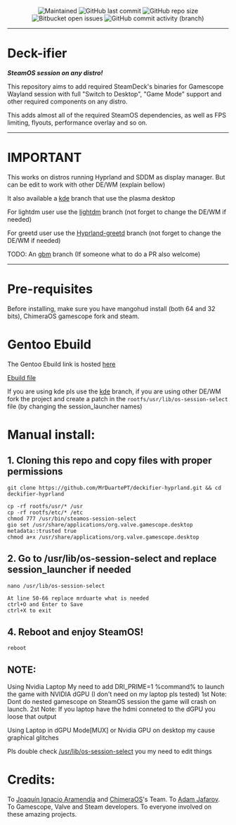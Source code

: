 <p align="center">
 
[//]: <> (site para ícones: https://shields.io/ )
 
<img alt="Maintained" src="https://img.shields.io/badge/Maintained%3F-Yes-green">
<img alt="GitHub last commit" src="https://img.shields.io/github/last-commit/MrDuartePT/deckifier-hyprland">
<img alt="GitHub repo size" src="https://img.shields.io/github/repo-size/MrDuartePT/deckifier-hyprland">
<img alt="Bitbucket open issues" src="https://img.shields.io/bitbucket/issues/MrDuartePT/deckifier-hyprland">
<img alt="GitHub commit activity (branch)" src="https://img.shields.io/github/commit-activity/y/MrDuartePT/deckifier-hyprland">

<hr>

# Deck-ifier

***SteamOS session on any distro!***

This repository aims to add required SteamDeck's binaries for Gamescope Wayland session with full "Switch to Desktop", "Game Mode" support and other required components on any distro.

This adds almost all of the required SteamOS dependencies, as well as FPS limiting, flyouts, performance overlay and so on.

<hr>

# IMPORTANT
This works on distros running Hyprland and SDDM as display manager. But can be edit to work with other DE/WM (explain bellow)

It also available a [kde](https://github.com/MrDuartePT/deckifier/tree/kde) branch that use the plasma desktop

For lightdm user use the [lightdm](https://github.com/MrDuartePT/deckifier/tree/kde) branch (not forget to change the DE/WM if needed)

For greetd user use the [Hyprland-greetd](https://github.com/MrDuartePT/deckifier/tree/kde) branch (not forget to change the DE/WM if needed)

TODO: An [gbm](https://github.com/MrDuartePT/deckifier/tree/gbm)  branch (If someone what to do a PR also welcome)

<hr>

# Pre-requisites
Before installing, make sure you have mangohud install (both 64 and 32 bits), ChimeraOS gamescope fork and steam.

# Gentoo Ebuild

The Gentoo Ebuild link is hosted [here](https://github.com/MrDuartePT/mrduarte-ebuilds)

[Ebuild file](https://github.com/MrDuartePT/mrduarte-ebuilds/blob/f5785e150017b9c7bcb734b8a55cfa0ce083215b/games-util/gamescope-session-hyprland/gamescope-session-hyprland-9999.ebuild)

If you are using kde pls use the [kde](https://github.com/MrDuartePT/deckifier/tree/kde) branch, if you are using other DE/WM fork the project and create a patch in the `rootfs/usr/lib/os-session-select` file (by changing the session_launcher names)

# Manual install:

## 1. Cloning this repo and copy files with proper permissions
```
git clone https://github.com/MrDuartePT/deckifier-hyprland.git && cd deckifier-hyprland
```
```
cp -rf rootfs/usr/* /usr
cp -rf rootfs/etc/* /etc
chmod 777 /usr/bin/steamos-session-select
gio set /usr/share/applications/org.valve.gamescope.desktop metadata::trusted true
chmod a+x /usr/share/applications/org.valve.gamescope.desktop

```

## 2. Go to /usr/lib/os-session-select and replace session_launcher if needed 
```
nano /usr/lib/os-session-select
```
```
At line 50-66 replace mrduarte what is needed
ctrl+O and Enter to Save
ctrl+X to exit
```

## 4. Reboot and enjoy SteamOS!
```
reboot
```

## NOTE:
Using Nvidia Laptop
My need to add DRI_PRIME=1 %command% to launch the game with NVIDIA dGPU (I don't need on my laptop pls tested)
1st Note: Dont do nested gamescope on SteamOS session the game will crash on launch.
2st Note: If you laptop have the hdmi conneted to the dGPU you loose that output

Using Laptop in dGPU Mode[MUX] or Nvidia GPU on desktop my cause graphical glitches

Pls double check [/usr/lib/os-session-select](https://github.com/MrDuartePT/deckifier-hyprland/blob/main/rootfs/usr/lib/os-session-select) you my need to edit things

# Credits:

To [Joaquín Ignacio Aramendía](https://github.com/Samsagax) and [ChimeraOS](https://github.com/ChimeraOS)'s Team.
To [Adam Jafarov](https://github.com/theVakhovskeIsTaken).
To Gamescope, Valve and Steam developers.
To everyone involved on these amazing projects.
